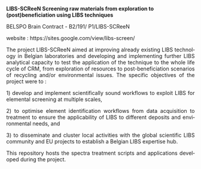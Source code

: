 <html>

<head>
<meta http-equiv=Content-Type content="text/html; charset=windows-1252">
<meta name=Generator content="Microsoft Word 15 (filtered)">


</head>

<body lang=FR-BE style='word-wrap:break-word'>

<div class=WordSection1>

<p><b><span lang=EN-US>LIBS-SCReeN Screening raw materials from exploration to
(post)beneficiation using LIBS techniques</span></b><span lang=EN-US> </span></p>

<p><span lang=EN-US>BELSPO Brain Contract - B2/191/ P1/LIBS-SCReeN </span></p>

<p><span lang=NL-BE>website : https://sites.google.com/view/libs-screen/ </span></p>

</article>

<p class=MsoNormal style='text-align:justify'><span lang=EN-US>The project LIBS-SCReeN
aimed at improving already existing LIBS technology in Belgian laboratories and
developing and implementing further LIBS analytical capacity to test the
application of the technique to the whole life cycle of CRM, from exploration
of resources to post-beneficiation scenarios of recycling and/or environmental
issues. The specific objectives of the project were to :</span></p>

<p class=MsoNormal style='text-align:justify'><span lang=EN-US>1) develop and
implement scientifically sound workflows to exploit LIBS for elemental
screening at multiple scales, </span></p>

<p class=MsoNormal style='text-align:justify'><span lang=EN-US>2) to optimise element
identification workflows from data acquisition to treatment to ensure the
applicability of LIBS to different deposits and environmental needs, and </span></p>

<p class=MsoNormal style='text-align:justify'><span lang=EN-US>3) to disseminate
and cluster local activities with the global scientific LIBS community and EU
projects to establish a Belgian LIBS expertise hub.</span></p>

<p class=MsoNormal style='text-align:justify'><span lang=EN-US>This repository hosts
the spectra treatment scripts and applications developed during the project.</span></p>

<p class=MsoNormal><span lang=EN-US>&nbsp;</span></p>

</div>

</body>

</html>
